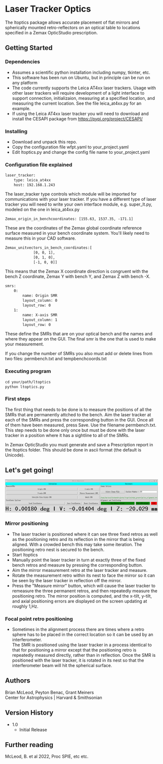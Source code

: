 # Laser Tracker Optics
The ltoptics package allows accurate placement of flat mirrors and spherically mounted retro-reflectors on an optical 
table to locations specified in a Zemax OpticStudio prescription.


## Getting Started

### Dependencies

* Assumes a scientific python installation including numpy, tkinter, etc.
* This software has been run on Ubuntu, but in principle can be run on any platform
* The code currently supports the Leica AT4xx laser trackers.  Usage with other laser trackers 
will require development of a light interface to support connection, initializaion, measuring at a specified location, and measuring the current location.
  See the file leica_at4xx.py for an example.
* If using the Leica AT4xx laser tracker you will need to download and install the CESAPI
  package from https://pypi.org/project/CESAPI/

### Installing

* Download and unpack this repo.
* Copy the configuration file wfpt.yaml to your_project.yaml
* Edit ltoptics.py and change the config file name to your_project.yaml

### Configuration file explained

```
laser_tracker:
    type: leica_at4xx
    host: 192.168.1.243
```
The laser_tracker type controls which module will be imported for communications with your laser tracker.
If you have a different type of laser tracker you will need to write your own interface module, e.g. super_lt.py, modeled on the one in leica_at4xx.py

```
Zemax_origin_in_benchcoordinates: [155.63, 1537.35, -171.1]
```
These are the coordinates of the Zemax global coordinate reference surface measured in your bench coordinate system.  You'll likely need to measure this in your CAD software.

```
Zemax_unitvectors_in_bench_coordinates:[
             [0, 0, 1],
             [0, 1, 0],
             [-1, 0, 0]]
```
This means that the Zemax X coordinate direction is congruent with the bench Z coordinate,
Zemax Y with bench Y, and Zemax Z with bench -X.
```
smrs:
    0:
        name: Origin SMR
        layout_column: 0
        layout_row: 0
    1:
        name: X-axis SMR
        layout_column: 1
        layout_row: 0
```
These define the SMRs that are on your optical bench and the names and where they appear on the GUI.  The final smr is the one that is used to make your measurement.

If you change the number of SMRs you also must add or delete lines from two files: permbench.txt and tempbenchcoords.txt

### Executing program

```
cd your/path/ltoptics
python ltoptics.py
```


### First steps

The first thing that needs to be done is to measure the positions of all the SMRs that are permanently attched to the bench.
Aim the laser tracker at each of the SMRs and press the corresponding button in the GUI.  Once all of them have been measured, press Save.
Use the filename permbench.txt.  This step needs to be done only once but must be done with the laser tracker in a position where it has a sightline to all of the SMRs.

In Zemax OpticStudio you must generate and save a Prescription report in the ltoptics folder.  This should be done in ascii format (the default is Unicode).

## Let's get going!

![](ltopticsgui.png)

### Mirror positioning

* The laser tracker is positioned where it can see three fixed retros as well as the
  positioning retro and its reflection in the mirror that is being aligned.
  With a crowded bench this may take some iteration.  The positioning retro nest is secured to the bench. 
* Start ltoptics
* Manually point the laser tracker in turn at exactly three of the fixed bench retros 
  and measure by pressing the corresponding button.
* Aim the mirror measurement retro at the laser tracker and measure.
* Rotate the measurement retro within its nest to face the mirror so it can be seen by the laser tracker in reflection off the mirror.
* Press the "Measure mirror" button, which will cause the laser tracker to remeasure the three permanent retros, and then repeatedly measure the positioning retro.  The mirror position is computed, and the x-tilt, y-tilt, and axial positioning errors are displayed on the screen updating at roughly 1\,Hz.


### Focal point retro positioning
* Sometimes in the alignment process there are times where a retro sphere has to be placed in the correct location so it can be used by an interferometer.  
  The SMR is positioned using the laser tracker in a process identical to that for positioning
  a mirror except that the positioning retro is repeatedly measured directly,
  rather than in reflection.  Once the SMR is positioned with the laser tracker, 
  it is rotated in its nest so that the interferometer beam will hit the spherical surface.

## Authors

Brian McLeod, Peyton Benac, Grant Meiners  
Center for Astrophysics | Harvard & Smithsonian



## Version History


* 1.0
    * Initial Release


## Further reading

McLeod, B. et al 2022, Proc SPIE, etc etc.